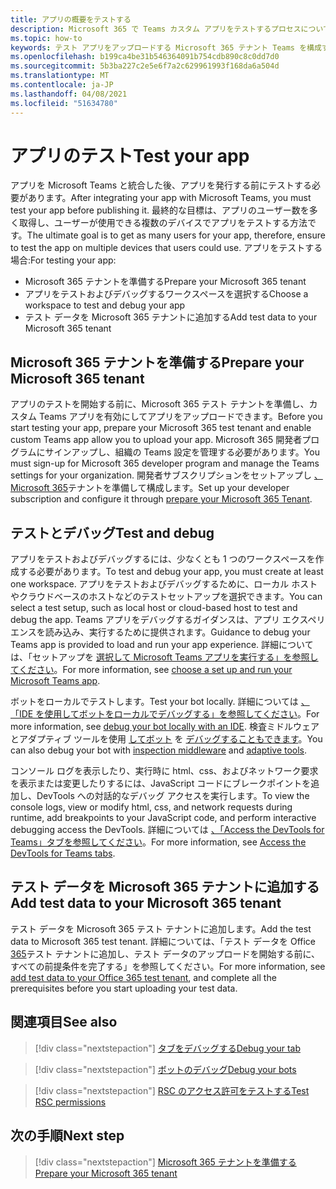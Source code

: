 ```yaml
---
title: アプリの概要をテストする
description: Microsoft 365 で Teams カスタム アプリをテストするプロセスについて説明します。
ms.topic: how-to
keywords: テスト アプリをアップロードする Microsoft 365 テナント Teams を構成する
ms.openlocfilehash: b199ca4be31b546364091b754cdb890c8c0dd7d0
ms.sourcegitcommit: 5b3ba227c2e5e6f7a2c629961993f168da6a504d
ms.translationtype: MT
ms.contentlocale: ja-JP
ms.lasthandoff: 04/08/2021
ms.locfileid: "51634780"
---
```

# <a name="test-your-app"></a><span data-ttu-id="9049a-104">アプリのテスト</span><span class="sxs-lookup"><span data-stu-id="9049a-104">Test your app</span></span>

<span data-ttu-id="9049a-105">アプリを Microsoft Teams と統合した後、アプリを発行する前にテストする必要があります。</span><span class="sxs-lookup"><span data-stu-id="9049a-105">After integrating your app with Microsoft Teams, you must test your app before publishing it.</span></span> <span data-ttu-id="9049a-106">最終的な目標は、アプリのユーザー数を多く取得し、ユーザーが使用できる複数のデバイスでアプリをテストする方法です。</span><span class="sxs-lookup"><span data-stu-id="9049a-106">The ultimate goal is to get as many users for your app, therefore, ensure to test the app on multiple devices that users could use.</span></span> <span data-ttu-id="9049a-107">アプリをテストする場合:</span><span class="sxs-lookup"><span data-stu-id="9049a-107">For testing your app:</span></span>

* <span data-ttu-id="9049a-108">Microsoft 365 テナントを準備する</span><span class="sxs-lookup"><span data-stu-id="9049a-108">Prepare your Microsoft 365 tenant</span></span>
* <span data-ttu-id="9049a-109">アプリをテストおよびデバッグするワークスペースを選択する</span><span class="sxs-lookup"><span data-stu-id="9049a-109">Choose a workspace to test and debug your app</span></span>
* <span data-ttu-id="9049a-110">テスト データを Microsoft 365 テナントに追加する</span><span class="sxs-lookup"><span data-stu-id="9049a-110">Add test data to your Microsoft 365 tenant</span></span>

## <a name="prepare-your-microsoft-365-tenant"></a><span data-ttu-id="9049a-111">Microsoft 365 テナントを準備する</span><span class="sxs-lookup"><span data-stu-id="9049a-111">Prepare your Microsoft 365 tenant</span></span>

<span data-ttu-id="9049a-112">アプリのテストを開始する前に、Microsoft 365 テスト テナントを準備し、カスタム Teams アプリを有効にしてアプリをアップロードできます。</span><span class="sxs-lookup"><span data-stu-id="9049a-112">Before you start testing your app, prepare your Microsoft 365 test tenant and enable custom Teams app allow you to upload your app.</span></span> <span data-ttu-id="9049a-113">Microsoft 365 開発者プログラムにサインアップし、組織の Teams 設定を管理する必要があります。</span><span class="sxs-lookup"><span data-stu-id="9049a-113">You must sign-up for Microsoft 365 developer program and manage the Teams settings for your organization.</span></span> <span data-ttu-id="9049a-114">開発者サブスクリプションをセットアップし [、Microsoft 365](~/concepts/build-and-test/prepare-your-o365-tenant.md)テナントを準備して構成します。</span><span class="sxs-lookup"><span data-stu-id="9049a-114">Set up your developer subscription and configure it through [prepare your Microsoft 365 Tenant](~/concepts/build-and-test/prepare-your-o365-tenant.md).</span></span>

## <a name="test-and-debug"></a><span data-ttu-id="9049a-115">テストとデバッグ</span><span class="sxs-lookup"><span data-stu-id="9049a-115">Test and debug</span></span>

<span data-ttu-id="9049a-116">アプリをテストおよびデバッグするには、少なくとも 1 つのワークスペースを作成する必要があります。</span><span class="sxs-lookup"><span data-stu-id="9049a-116">To test and debug your app, you must create at least one workspace.</span></span> <span data-ttu-id="9049a-117">アプリをテストおよびデバッグするために、ローカル ホストやクラウドベースのホストなどのテストセットアップを選択できます。</span><span class="sxs-lookup"><span data-stu-id="9049a-117">You can select a test setup, such as local host or cloud-based host to test and debug the app.</span></span> <span data-ttu-id="9049a-118">Teams アプリをデバッグするガイダンスは、アプリ エクスペリエンスを読み込み、実行するために提供されます。</span><span class="sxs-lookup"><span data-stu-id="9049a-118">Guidance to debug your Teams app is provided to load and run your app experience.</span></span> <span data-ttu-id="9049a-119">詳細については、「セットアップを [選択して Microsoft Teams アプリを実行する」を参照してください](~/concepts/build-and-test/debug.md)。</span><span class="sxs-lookup"><span data-stu-id="9049a-119">For more information, see [choose a set up and run your Microsoft Teams app](~/concepts/build-and-test/debug.md).</span></span>

<span data-ttu-id="9049a-120">ボットをローカルでテストします。</span><span class="sxs-lookup"><span data-stu-id="9049a-120">Test your bot locally.</span></span> <span data-ttu-id="9049a-121">詳細については [、「IDE を使用してボットをローカルでデバッグする」を参照してください](~/bots/how-to/debug/locally-with-an-ide.md)。</span><span class="sxs-lookup"><span data-stu-id="9049a-121">For more information, see [debug your bot locally with an IDE](~/bots/how-to/debug/locally-with-an-ide.md).</span></span> <span data-ttu-id="9049a-122">検査ミドルウェアとアダプティブ ツールを使用 [してボット](/azure/bot-service/bot-service-debug-inspection-middleware?view=azure-bot-service-4.0&tabs=csharp&preserve-view=true) を [デバッグすることもできます](/azure/bot-service/bot-service-debug-adaptive-tools?view=azure-bot-service-4.0&preserve-view=true)。</span><span class="sxs-lookup"><span data-stu-id="9049a-122">You can also debug your bot with [inspection middleware](/azure/bot-service/bot-service-debug-inspection-middleware?view=azure-bot-service-4.0&tabs=csharp&preserve-view=true) and [adaptive tools](/azure/bot-service/bot-service-debug-adaptive-tools?view=azure-bot-service-4.0&preserve-view=true).</span></span> 

<span data-ttu-id="9049a-123">コンソール ログを表示したり、実行時に html、css、およびネットワーク要求を表示または変更したりするには、JavaScript コードにブレークポイントを追加し、DevTools への対話的なデバッグ アクセスを実行します。</span><span class="sxs-lookup"><span data-stu-id="9049a-123">To view the console logs, view or modify html, css, and network requests during runtime, add breakpoints to your JavaScript code, and perform interactive debugging access the DevTools.</span></span> <span data-ttu-id="9049a-124">詳細については [、「Access the DevTools for Teams」タブを参照してください](~/tabs/how-to/developer-tools.md)。</span><span class="sxs-lookup"><span data-stu-id="9049a-124">For more information, see [Access the DevTools for Teams tabs](~/tabs/how-to/developer-tools.md).</span></span> 

## <a name="add-test-data-to-your-microsoft-365-tenant"></a><span data-ttu-id="9049a-125">テスト データを Microsoft 365 テナントに追加する</span><span class="sxs-lookup"><span data-stu-id="9049a-125">Add test data to your Microsoft 365 tenant</span></span>

<span data-ttu-id="9049a-126">テスト データを Microsoft 365 テスト テナントに追加します。</span><span class="sxs-lookup"><span data-stu-id="9049a-126">Add the test data to Microsoft 365 test tenant.</span></span> <span data-ttu-id="9049a-127">詳細については、「テスト データを Office [365](~/concepts/build-and-test/test-data.md)テスト テナントに追加し、テスト データのアップロードを開始する前に、すべての前提条件を完了する」を参照してください。</span><span class="sxs-lookup"><span data-stu-id="9049a-127">For more information, see [add test data to your Office 365 test tenant](~/concepts/build-and-test/test-data.md), and complete all the prerequisites before you start uploading your test data.</span></span>

## <a name="see-also"></a><span data-ttu-id="9049a-128">関連項目</span><span class="sxs-lookup"><span data-stu-id="9049a-128">See also</span></span>

> [!div class="nextstepaction"]
> [<span data-ttu-id="9049a-129">タブをデバッグする</span><span class="sxs-lookup"><span data-stu-id="9049a-129">Debug your tab</span></span>](~/tabs/how-to/developer-tools.md)
 
> [!div class="nextstepaction"]
> [<span data-ttu-id="9049a-130">ボットのデバッグ</span><span class="sxs-lookup"><span data-stu-id="9049a-130">Debug your bots</span></span>](~/bots/how-to/debug/locally-with-an-ide.md)

> [!div class="nextstepaction"]
> [<span data-ttu-id="9049a-131">RSC のアクセス許可をテストする</span><span class="sxs-lookup"><span data-stu-id="9049a-131">Test RSC permissions</span></span>](~/graph-api/rsc/test-resource-specific-consent.md)

## <a name="next-step"></a><span data-ttu-id="9049a-132">次の手順</span><span class="sxs-lookup"><span data-stu-id="9049a-132">Next step</span></span>

> [!div class="nextstepaction"]
> [<span data-ttu-id="9049a-133">Microsoft 365 テナントを準備する</span><span class="sxs-lookup"><span data-stu-id="9049a-133">Prepare your Microsoft 365 tenant</span></span>](~/concepts/build-and-test/prepare-your-o365-tenant.md)
